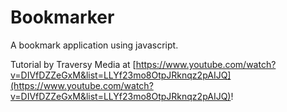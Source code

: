 # Bookmarker
A bookmark application using javascript.

Tutorial by Traversy Media at [https://www.youtube.com/watch?v=DIVfDZZeGxM&list=LLYf23mo8OtpJRknqz2pAIJQ](https://www.youtube.com/watch?v=DIVfDZZeGxM&list=LLYf23mo8OtpJRknqz2pAIJQ)!
